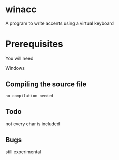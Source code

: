 # winacc

A program to write accents using a virtual keyboard

# Prerequisites

You will need

Windows 

## Compiling the source file

    no compilation needed

## Todo

not every char is included

## Bugs

still experimental
